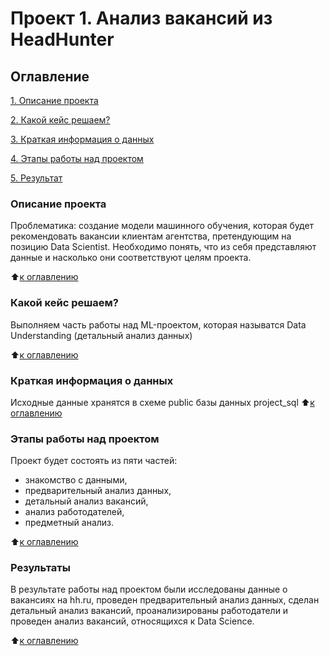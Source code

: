 # **Проект 1. Анализ вакансий из HeadHunter**

## Оглавление
[1. Описание проекта](https://github.com/Ksuchilda/sf_data_science/blob/main/skillfactory/Projects/hh_project_2/README.md#описание-проекта)

[2. Какой кейс решаем?](https://github.com/Ksuchilda/sf_data_science/blob/main/skillfactory/Projects/hh_project_2/README.md#какой-кейс-решаем)

[3. Краткая информация о данных](https://github.com/Ksuchilda/sf_data_science/blob/main/skillfactory/Projects/hh_project_2/README.md#краткая-информация-о-данных)

[4. Этапы работы над проектом](https://github.com/Ksuchilda/sf_data_science/blob/main/skillfactory/Projects/hh_project_2/README.md#этапы-работы-над-проектом)

[5. Результат](https://github.com/Ksuchilda/sf_data_science/blob/main/skillfactory/Projects/hh_project_2/README.md#результаты)

### Описание проекта
Проблематика: создание модели машинного обучения, которая будет рекомендовать вакансии клиентам агентства, претендующим на позицию Data Scientist. 
Необходимо понять, что из себя представляют данные и насколько они соответствуют целям проекта.

:arrow_up:[к оглавлению](https://github.com/Ksuchilda/sf_data_science/blob/main/skillfactory/Projects/hh_project_2/README.md#оглавление)


### Какой кейс решаем?
Выполняем часть работы над ML-проектом, которая называтся Data Understanding (детальный анализ данных)

:arrow_up:[к оглавлению](https://github.com/Ksuchilda/sf_data_science/blob/main/skillfactory/Projects/hh_project_2/README.md#оглавление)


### Краткая информация о данных
Исходные данные хранятся в схеме public базы данных project_sql
:arrow_up:[к оглавлению](https://github.com/Ksuchilda/sf_data_science/blob/main/skillfactory/Projects/hh_project_2/README.md#оглавление)


### Этапы работы над проектом
Проект будет состоять из пяти частей:

* знакомство с данными,
* предварительный анализ данных,
* детальный анализ вакансий,
* анализ работодателей,
* предметный анализ.

:arrow_up:[к оглавлению](https://github.com/Ksuchilda/sf_data_science/blob/main/skillfactory/Projects/hh_project_2/README.md#оглавление)


### Результаты
В результате работы над проектом были исследованы данные о вакансиях на hh.ru, проведен предварительный анализ данных, сделан детальный анализ вакансий, проанализированы работодатели и проведен анализ вакансий, относящихся к Data Science.

:arrow_up:[к оглавлению](https://github.com/Ksuchilda/sf_data_science/blob/main/skillfactory/Projects/hh_project_2/README.md#оглавление)

